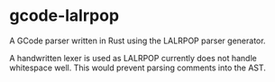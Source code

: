 # gcode-lalrpop

A GCode parser written in Rust using the LALRPOP parser generator.

A handwritten lexer is used as LALRPOP currently does not handle whitespace well. This would prevent parsing comments into the AST.
